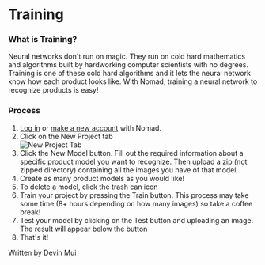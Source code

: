 # Training

### What is Training?

Neural networks don't run on magic. They run on cold hard mathematics and algorithms built by hardworking computer scientists with no degrees. Training is one of these cold hard algorithms and it lets the neural network know how each product looks like. With Nomad, training a neural network to recognize products is easy!

### Process

1. [Log in](/signin) or [make a new account](/signup) with Nomad.
2. Click on the New Project tab <br>![New Project Tab](/docs/new_project.png)
3. Click the New Model button. Fill out the required information about a specific product model you want to recognize. Then upload a zip (not zipped directory) containing all the images you have of that model.
4. Create as many product models as you would like!
5. To delete a model, click the trash can icon
6. Train your project by pressing the Train button. This process may take some time (8+ hours depending on how many images) so take a coffee break!
7. Test your model by clicking on the Test button and uploading an image. The result will appear below the button
8. That's it!

Written by Devin Mui